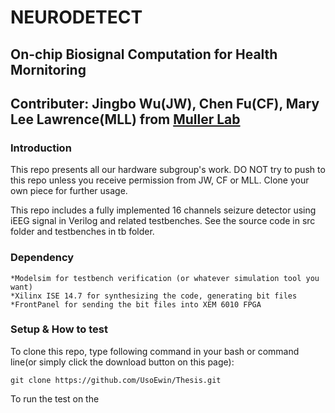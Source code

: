# NEURODETECT
## On-chip Biosignal Computation for Health Mornitoring

## Contributer: Jingbo Wu(JW), Chen Fu(CF), Mary Lee Lawrence(MLL) from [Muller Lab](https://people.eecs.berkeley.edu/~rikky/Home.html)

### Introduction

This repo presents all our hardware subgroup's work. DO NOT try to push to this repo unless you receive permission from JW, CF or MLL. Clone your own piece for further usage.

This repo includes a fully implemented 16 channels seizure detector using iEEG signal in Verilog and related testbenches. See the source code in src folder and testbenches in tb folder.

### Dependency

	*Modelsim for testbench verification (or whatever simulation tool you want)
	*Xilinx ISE 14.7 for synthesizing the code, generating bit files
	*FrontPanel for sending the bit files into XEM 6010 FPGA

### Setup & How to test
To clone this repo, type following command in your bash or command line(or simply click the download button on this page):
```
git clone https://github.com/UsoEwin/Thesis.git
```

To run the test on the 
